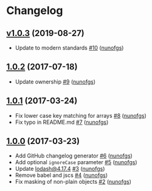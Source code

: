 # Changelog

## [v1.0.3](https://github.com/nunofgs/mask-json/releases/tag/v1.0.3) (2019-08-27)
- Update to modern standards [\#10](https://github.com/nunofgs/mask-json/pull/10) ([nunofgs](https://github.com/nunofgs))

## [1.0.2](https://github.com/nunofgs/mask-json/releases/tag/v1.0.2) (2017-07-18)
- Update ownership [\#9](https://github.com/nunofgs/mask-json/pull/9) ([nunofgs](https://github.com/nunofgs))

## [1.0.1](https://github.com/nunofgs/mask-json/releases/tag/v1.0.1) (2017-03-24)
- Fix lower case key matching for arrays [\#8](https://github.com/nunofgs/mask-json/pull/8) ([nunofgs](https://github.com/nunofgs))
- Fix typo in README.md [\#7](https://github.com/nunofgs/mask-json/pull/7) ([nunofgs](https://github.com/nunofgs))

## [1.0.0](https://github.com/nunofgs/mask-json/releases/tag/v1.0.0) (2017-03-23)
- Add GitHub changelog generator [\#6](https://github.com/nunofgs/mask-json/pull/6) ([nunofgs](https://github.com/nunofgs))
- Add optional `ignoreCase` parameter [\#5](https://github.com/nunofgs/mask-json/pull/5) ([nunofgs](https://github.com/nunofgs))
- Update lodash@4.17.4 [\#3](https://github.com/nunofgs/mask-json/pull/3) ([nunofgs](https://github.com/nunofgs))
- Remove babel and jscs [\#4](https://github.com/nunofgs/mask-json/pull/4) ([nunofgs](https://github.com/nunofgs))
- Fix masking of non-plain objects [\#2](https://github.com/nunofgs/mask-json/pull/2) ([nunofgs](https://github.com/nunofgs))
